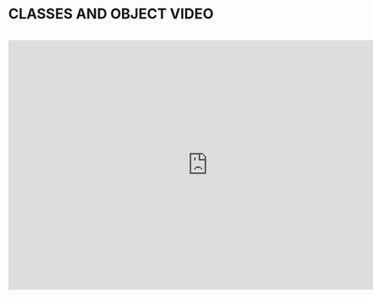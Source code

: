 # CLASSES AND OBJECT VIDEO
<br>
<iframe width="800" height="500"
src="https://drive.google.com/file/d/1vIXvP5JasjJ-JSZmAKNxWdgIHKKi9iDL/preview" 
frameborder="0" 
allow="accelerometer; autoplay; encrypted-media; gyroscope; picture-in-picture" 
allowfullscreen></iframe>